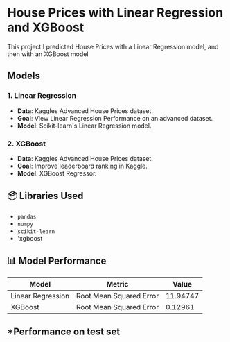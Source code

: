 # House Prices with Linear Regression and XGBoost

This project I predicted House Prices with a Linear Regression model, and then with an XGBoost model

## Models

### 1. **Linear Regression**
- **Data**: Kaggles Advanced House Prices dataset.
- **Goal**: View Linear Regression Performance on an advanced dataset.
- **Model**: Scikit-learn's Linear Regression model.

### 2. **XGBoost**
- **Data**: Kaggles Advanced House Prices dataset.
- **Goal**: Improve leaderboard ranking in Kaggle.
- **Model**: XGBoost Regressor.

## 📦 Libraries Used
- `pandas`
- `numpy`
- `scikit-learn`
- 'xgboost

## 📊 Model Performance

| Model             | Metric                    | Value           |
|-------------------|---------------------------|-----------------|
| Linear Regression | Root Mean Squared Error   | 11.94747        |
| XGBoost           | Root Mean Squared Error   | 0.12961         |

*Performance on test set
---
